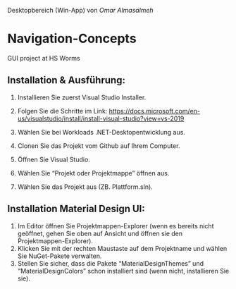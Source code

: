 Desktopbereich (Win-App) von *Omar Almasalmeh*

# Navigation-Concepts
GUI project at HS Worms


## Installation & Ausführung: 
1. Installieren Sie zuerst Visual Studio Installer. 

2. Folgen Sie die Schritte im Link: https://docs.microsoft.com/en-us/visualstudio/install/install-visual-studio?view=vs-2019 

3. Wählen Sie bei Workloads .NET-Desktopentwicklung aus. 

4. Clonen Sie das Projekt vom Github auf Ihrem Computer. 

5. Öffnen Sie Visual Studio. 

6. Wählen Sie “Projekt oder Projektmappe” öffnen aus. 

7. Wählen Sie das Projekt aus (ZB. Plattform.sln). 

## Installation Material Design UI:
1. Im Editor öffnen Sie Projektmappen-Explorer (wenn es bereits nicht geöffnet, gehen Sie oben auf Ansicht und öffnen sie den Projektmappen-Explorer). 
2. Klicken Sie mit der rechten Maustaste auf dem Projektname und wählen Sie NuGet-Pakete verwalten.
3. Stellen Sie sicher, dass die Pakete “MaterialDesignThemes” und “MaterialDesignColors” schon installiert sind  (wenn nicht, installieren Sie sie).  
